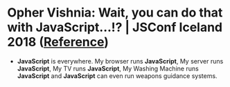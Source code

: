 # Opher Vishnia: Wait, you can do that with JavaScript…!? | JSConf Iceland 2018 ([Reference](https://www.youtube.com/watch?v=JCATu2WkOq8))

- **JavaScript** is everywhere. My browser runs **JavaScript**, My server runs **JavaScript**, My TV runs **JavaScript**, My Washing Machine runs **JavaScript** and **JavaScript** can even run weapons guidance systems.